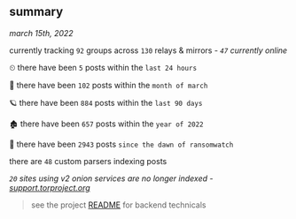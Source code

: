 
## summary
_march 15th, 2022_

currently tracking `92` groups across `130` relays & mirrors - _`47` currently online_

⏲ there have been `5` posts within the `last 24 hours`

🦈 there have been `102` posts within the `month of march`

🪐 there have been `884` posts within the `last 90 days`

🏚 there have been `657` posts within the `year of 2022`

🦕 there have been `2943` posts `since the dawn of ransomwatch`

there are `48` custom parsers indexing posts

_`20` sites using v2 onion services are no longer indexed - [support.torproject.org](https://support.torproject.org/onionservices/v2-deprecation/)_

> see the project [README](https://github.com/thetanz/ransomwatch#ransomwatch--) for backend technicals
